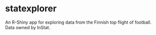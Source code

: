 # statexplorer
An R-Shiny app for exploring data from the Finnish top flight of football. Data owned by InStat.
